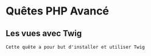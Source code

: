 # Quêtes PHP Avancé

## Les vues avec Twig

```
Cette quête a pour but d'installer et utiliser Twig

```

